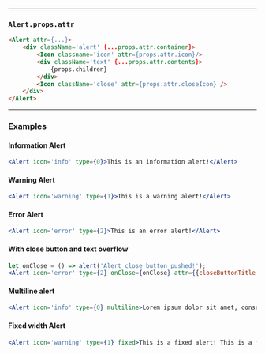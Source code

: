 ______________________________________________________________________________

### `Alert.props.attr`

```html
<Alert attr={...}>
    <div className='alert' {...props.attr.container}>
        <Icon classname='icon' attr={props.attr.icon}/>
        <div className='text' {...props.attr.contents}>
            {props.children}
        </div>
        <Icon className='close' attr={props.attr.closeIcon} />
    </div>
</Alert>
```

______________________________________________________________________________

### Examples

#### Information Alert

```jsx
<Alert icon='info' type={0}>This is an information alert!</Alert>
```

#### Warning Alert

```jsx
<Alert icon='warning' type={1}>This is a warning alert!</Alert>
```

#### Error Alert

```jsx
<Alert icon='error' type={2}>This is an error alert!</Alert>
```

#### With close button and text overflow

```jsx
let onClose = () => alert('Alert close button pushed!');
<Alert icon='error' type={2} onClose={onClose} attr={{closeButtonTitle: 'dismiss'}}>This is an error alert with a close button! pp This is an error alert with a close button! This is an error alert with a close button! This is an error alert with a close button!</Alert>
```

#### Multiline alert

```jsx
<Alert icon='info' type={0} multiline>Lorem ipsum dolor sit amet, consectetur adipiscing elit. Sed efficitur eros nec arcu vulputate placerat. Mauris porta consectetur eros, id vehicula ligula tempus at. Pellentesque sed velit nisl. Pellentesque efficitur orci ultrices dui condimentum venenatis. Pellentesque risus tortor, mollis tincidunt euismod in, rutrum et nisl. Praesent tincidunt metus justo, tempus tincidunt nisi facilisis ac. Praesent a metus nec urna viverra ultrices id sed arcu.</Alert>
```

#### Fixed width Alert

```jsx
<Alert icon='warning' type={1} fixed>This is a fixed alert! This is a fixed alert! This is a fixed alert!</Alert>
```